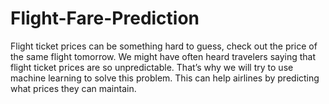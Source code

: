 # Flight-Fare-Prediction
Flight ticket prices can be something hard to guess, check out the price of the same flight tomorrow. We might have often heard travelers saying that flight ticket prices are so unpredictable. That’s why we will try to use machine learning to solve this problem. This can help airlines by predicting what prices they can maintain.
